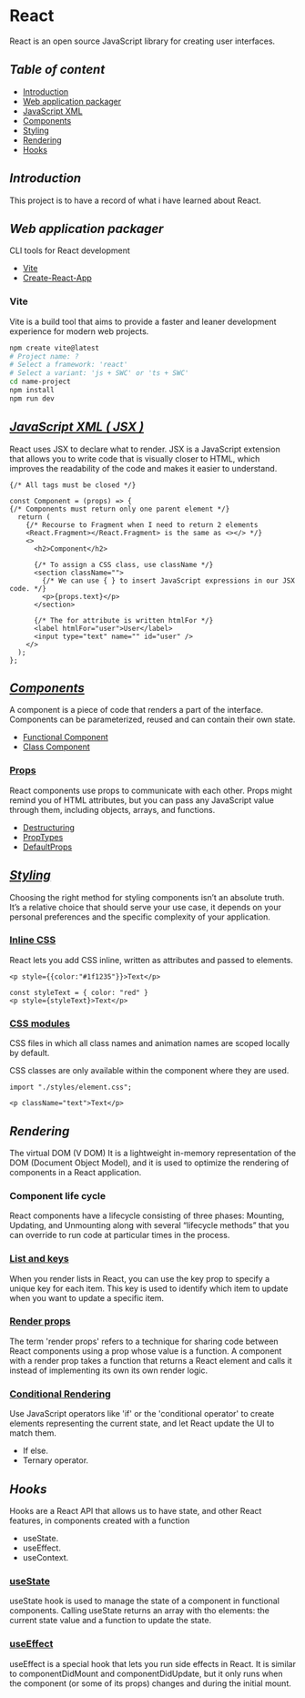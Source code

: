 # React

React is an open source JavaScript library for creating user interfaces.

## _Table of content_

- [Introduction](#introduction)
- [Web application packager](#web-application-packager)
- [JavaScript XML](#javascript-xml--jsx)
- [Components](#components)
- [Styling](#styling)
- [Rendering](#rendering)
- [Hooks](#hooks)

## _Introduction_

This project is to have a record of what i have learned about React.

## _Web application packager_

CLI tools for React development

- [Vite](https://vitejs.dev/)
- [Create-React-App](https://create-react-app.dev/)

### Vite

Vite is a build tool that aims to provide a faster and leaner development experience for modern web projects.

```bash
npm create vite@latest
# Project name: ?
# Select a framework: 'react'
# Select a variant: 'js + SWC' or 'ts + SWC'
cd name-project
npm install
npm run dev
```

## _[JavaScript XML ( JSX )](https://react.dev/learn/writing-markup-with-jsx)_

React uses JSX to declare what to render. JSX is a JavaScript extension that allows you to write code that is visually closer to HTML, which improves the readability of the code and makes it easier to understand.

```JSX
{/* All tags must be closed */}

const Component = (props) => {
{/* Components must return only one parent element */}
  return (
    {/* Recourse to Fragment when I need to return 2 elements
    <React.Fragment></React.Fragment> is the same as <></> */}
    <>
      <h2>Component</h2>

      {/* To assign a CSS class, use className */}
      <section className="">
        {/* We can use { } to insert JavaScript expressions in our JSX code. */}
        <p>{props.text}</p>
      </section>

      {/* The for attribute is written htmlFor */}
      <label htmlFor="user">User</label>
      <input type="text" name="" id="user" />
    </>
  );
};
```

## _[Components](https://react.dev/reference/react/components)_

A component is a piece of code that renders a part of the interface. Components can be parameterized, reused and can contain their own state.

- [Functional Component](/code/components/fuctional.jsx)
- [Class Component](/code/components/class.jsx)

### [Props](/https://react.dev/learn/passing-props-to-a-component)

React components use props to communicate with each other. Props might remind you of HTML attributes, but you can pass any JavaScript value through them, including objects, arrays, and functions.

- [Destructuring](/code/components/props/destructuring.jsx)
- [PropTypes](/code/components/props/prop-types.jsx)
- [DefaultProps](/code/components/props/default-props.jsx)

## _[Styling](/https://react.dev/learn/tutorial-tic-tac-toe#stylescss)_

Choosing the right method for styling components isn’t an absolute truth. It’s a relative choice that should serve your use case, it depends on your personal preferences and the specific complexity of your application.

### [Inline CSS](/code/styling/inline-css.jsx)

React lets you add CSS inline, written as attributes and passed to elements.

```JSX
<p style={{color:"#1f1235"}}>Text</p>

const styleText = { color: "red" }
<p style={styleText}>Text</p>
```

### [CSS modules](/code/styling/module-css.jsx)

CSS files in which all class names and animation names are scoped locally by default.

CSS classes are only available within the component where they are used.

```JSX
import "./styles/element.css";

<p className="text">Text</p>
```

## _Rendering_

The virtual DOM (V DOM) It is a lightweight in-memory representation of the DOM (Document Object Model),
and it is used to optimize the rendering of components in a React application.

### Component life cycle

React components have a lifecycle consisting of three phases: Mounting, Updating, and Unmounting along with several
“lifecycle methods” that you can override to run code at particular times in the process.

### [List and keys](/code/rendering/list-and-keys.jsx)

When you render lists in React, you can use the key prop to specify a unique key for each item.
This key is used to identify which item to update when you want to update a specific item.

### [Render props](/code/rendering/render-props.jsx)

The term 'render props' refers to a technique for sharing code between React components using a prop whose value is a function. A component with a render prop takes a function that returns a React element and calls it instead of implementing its own its own render logic.

### [Conditional Rendering](/code/rendering/conditional-rendering.jsx)

Use JavaScript operators like 'if' or the 'conditional operator' to create elements representing the current state,
and let React update the UI to match them.

- If else.
- Ternary operator.

## _Hooks_

Hooks are a React API that allows us to have state, and other React features, in components created with a function

- useState.
- useEffect.
- useContext.

### [useState](/code/hooks/usestate.jsx)

useState hook is used to manage the state of a component in functional components. Calling useState returns an array with tho elements: the current state value and a function to update the state.

### [useEffect](/code/hooks/useeffect.jsx)

useEffect is a special hook that lets you run side effects in React. It is similar to componentDidMount and componentDidUpdate, but it only runs when the component (or some of its props) changes and during the initial mount.
